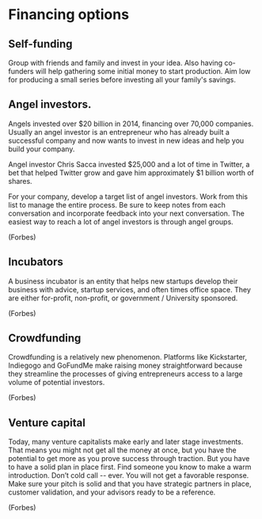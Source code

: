 # Financing options

## Self-funding

Group with friends and family and invest in your idea. Also
having co-funders will help gathering some initial money to 
start production. Aim low for producing a small series before investing all your family's savings.

## Angel investors. 

Angels invested over $20 billion in 2014, financing over 70,000 companies. Usually an angel investor is an entrepreneur who has already built a successful company and now wants to invest in new ideas and help you build your company. 

Angel investor Chris Sacca invested $25,000 and a lot of time in Twitter, a bet that helped Twitter grow and gave him approximately $1 billion worth of shares.

For your company, develop a target list of angel investors. Work from this list to manage the entire process. Be sure to keep notes from each conversation and incorporate feedback into your next conversation.  The easiest way to reach a lot of angel investors is through angel groups.

(Forbes)

## Incubators

A business incubator is an entity that helps new startups develop their business with advice, startup services, and often times office space. They are either for-profit, non-profit, or government / University sponsored. 

(Forbes)


## Crowdfunding

Crowdfunding is a relatively new phenomenon. Platforms like Kickstarter, Indiegogo and GoFundMe make raising money straightforward because they streamline the processes of giving entrepreneurs access to a large volume of potential investors. 

(Forbes)


## Venture capital

 Today, many venture capitalists make early and later stage investments. That means you might not get all the money at once, but you have the potential to get more as you prove success through traction. 
 But you have to have a solid plan in place first. Find someone you know to make a warm introduction. Don’t cold call -- ever. You will not get a favorable response. Make sure your pitch is solid and that you have strategic partners in place, customer validation, and your advisors ready to be a reference.

 (Forbes)

